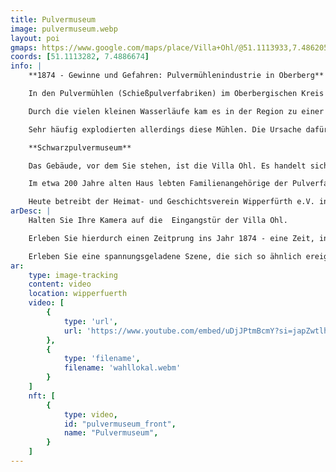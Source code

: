 ```yaml
---
title: Pulvermuseum
image: pulvermuseum.webp
layout: poi
gmaps: https://www.google.com/maps/place/Villa+Ohl/@51.1113933,7.4862051,17z/data=!3m1!4b1!4m6!3m5!1s0x47b934b438695541:0x23677c406164f6e9!8m2!3d51.11139!4d7.48878!16s%2Fg%2F120p462z?entry=ttu
coords: [51.1113282, 7.4886674]
info: |
    **1874 - Gewinne und Gefahren: Pulvermühlenindustrie in Oberberg**

    In den Pulvermühlen (Schießpulverfabriken) im Oberbergischen Kreis wurden Salpeter, Schwefel und Holzkohle für die Herstellung von Schwarzpulver zerkleinert gemischt werden. 

    Durch die vielen kleinen Wasserläufe kam es in der Region zu einer Verdichtung an Produktionsstätten - mit guten Gewinnen für die Betreiber.

    Sehr häufig explodierten allerdings diese Mühlen. Die Ursache dafür konnte schon ein einzelner Funke sein, der z.B. beim Einschlagen eines Nagels entstand, oder eine elektrostatische Aufladung der Luft.

    **Schwarzpulvermuseum**

    Das Gebäude, vor dem Sie stehen, ist die Villa Ohl. Es handelt sich um ehemalige Fabrikantenvilla, in der sich u.a. das Schwarzpulvermuseum befindet.

    Im etwa 200 Jahre alten Haus lebten Familienangehörige der Pulverfabrikanten Cramer und Buchholz. Sie bestimmten das regionale Wirtschaftsgeschehen so stark, dass man die Region „Königreich Buchholz“ nannte. Wegen eines Besuches von Kaiser Wilhelm II. wurde es zeitweise auch die „Kaiservilla“ nannte.

    Heute betreibt der Heimat- und Geschichtsverein Wipperfürth e.V. in den Räumen der 1. Etage ein Museum zur  Geschichte der Schwarzpulvermühlen im Tal der Wipper und ihrer Seitenbäche - - inklusive Beleuchtung von Handel und Transport.
arDesc: |
    Halten Sie Ihre Kamera auf die  Eingangstür der Villa Ohl.

    Erleben Sie hierdurch einen Zeitprung ins Jahr 1874 - eine Zeit, in der die Pulvermühlen rund um Wipperfürth in Vollproduktion laufen. Die deutsche Regierung braucht Schwarzpulver.

    Erleben Sie eine spannungsgeladene Szene, die sich so ähnlich ereignet haben könnte.
ar:
    type: image-tracking
    content: video
    location: wipperfuerth
    video: [
        {
            type: 'url',
            url: 'https://www.youtube.com/embed/uDjJPtmBcmY?si=japZwtlh16alDnu_'
        },
        {
            type: 'filename',
            filename: 'wahllokal.webm'
        }
    ]
    nft: [
        {
            type: video,
            id: "pulvermuseum_front",
            name: "Pulvermuseum",
        }
    ]
---
```


